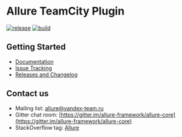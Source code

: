 # Allure TeamCity Plugin

[![release](http://github-release-version.herokuapp.com/github/allure-framework/allure-teamcity-plugin/release.svg?style=flat)](https://github.com/allure-framework/allure-teamcity-plugin/releases/latest) [![build](https://img.shields.io/jenkins/s/http/ci.qatools.ru/allure-teamcity-plugin_master-deploy.svg?style=flat)](http://ci.qatools.ru/job/allure-teamcity-plugin_master-deploy/lastBuild/)

## Getting Started

* [Documentation](http://wiki.qatools.ru/display/AL/Allure+TeamCity+Plugin)
* [Issue Tracking](https://github.com/allure-framework/allure-teamcity-plugin/issues?labels=&milestone=&page=1&state=open)
* [Releases and Changelog](https://github.com/allure-framework/allure-teamcity-plugin/releases)

## Contact us
* Mailing list: [allure@yandex-team.ru](mailto:allure@yandex-team.ru)
* Gitter chat room: [https://gitter.im/allure-framework/allure-core](https://gitter.im/allure-framework/allure-core)
* StackOverflow tag: [Allure](http://stackoverflow.com/questions/tagged/allure)
